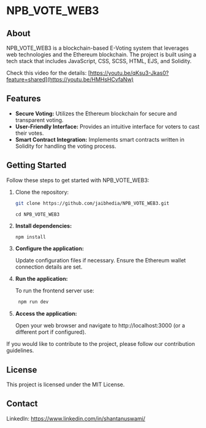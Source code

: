 # NPB_VOTE_WEB3

## About

NPB_VOTE_WEB3 is a blockchain-based E-Voting system that leverages web technologies and the Ethereum blockchain. The project is built using a tech stack that includes JavaScript, CSS, SCSS, HTML, EJS, and Solidity.


Check this video for the details: [https://youtu.be/qKsu3-Jkas0?feature=shared](https://youtu.be/HMHsHCvfaNw)

## Features

- **Secure Voting:** Utilizes the Ethereum blockchain for secure and transparent voting.
- **User-Friendly Interface:** Provides an intuitive interface for voters to cast their votes.
- **Smart Contract Integration:** Implements smart contracts written in Solidity for handling the voting process.


## Getting Started

Follow these steps to get started with NPB_VOTE_WEB3:

1. Clone the repository:

   ```bash
   git clone https://github.com/jaibhedia/NPB_VOTE_WEB3.git
   ```
   ```
   cd NPB_VOTE_WEB3
   ```
2. **Install dependencies:**

   ```bash
   npm install
   ```
3. **Configure the application:**

   Update configuration files if necessary.
   Ensure the Ethereum wallet connection details are set.

4. **Run the application:**

   To run the frontend server use:
   ```bash
    npm run dev
   ```

6. **Access the application:**

   Open your web browser and navigate to http://localhost:3000 (or a different port if configured).


If you would like to contribute to the project, please follow our contribution guidelines.


## License
This project is licensed under the MIT License.

## Contact
LinkedIn: https://www.linkedin.com/in/shantanuswami/
